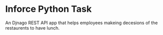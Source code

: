 # Inforce Python Task 

An Djnago REST API app that helps employees makeing decesions of the restaurents to have lunch.

